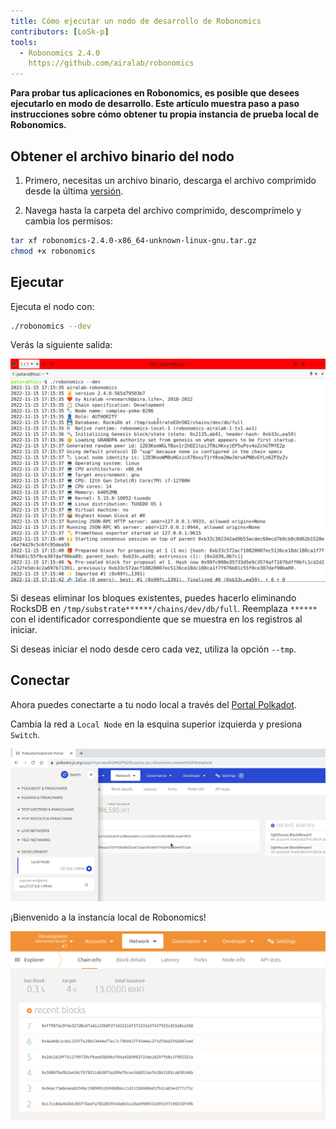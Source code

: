 ```yaml
---
title: Cómo ejecutar un nodo de desarrollo de Robonomics
contributors: [LoSk-p]
tools:   
  - Robonomics 2.4.0
    https://github.com/airalab/robonomics
---
```


**Para probar tus aplicaciones en Robonomics, es posible que desees ejecutarlo en modo de desarrollo. Este artículo muestra paso a paso
instrucciones sobre cómo obtener tu propia instancia de prueba local de Robonomics.**


## Obtener el archivo binario del nodo

1. Primero, necesitas un archivo binario, descarga el archivo comprimido desde la última [versión](https://github.com/airalab/robonomics/releases).

2. Navega hasta la carpeta del archivo comprimido, descomprímelo y cambia los permisos:

```bash
tar xf robonomics-2.4.0-x86_64-unknown-linux-gnu.tar.gz
chmod +x robonomics
```

## Ejecutar

Ejecuta el nodo con:

```bash
./robonomics --dev
```
Verás la siguiente salida:

![robonomics](../images/dev-node/robonomics.png)

<robo-wiki-note type="note" title="From Scratch">

  Si deseas eliminar los bloques existentes, puedes hacerlo eliminando RocksDB en `/tmp/substrate******/chains/dev/db/full`.
  Reemplaza `******` con el identificador correspondiente que se muestra en los registros al iniciar.

  Si deseas iniciar el nodo desde cero cada vez, utiliza la opción `--tmp`.

</robo-wiki-note>

## Conectar

Ahora puedes conectarte a tu nodo local a través del [Portal Polkadot](https://polkadot.js.org/apps/#/explorer).

Cambia la red a `Local Node` en la esquina superior izquierda y presiona `Switch`.

![switch](../images/dev-node/portal.png)

¡Bienvenido a la instancia local de Robonomics!

![local_node](../images/dev-node/dev-portal.png)


